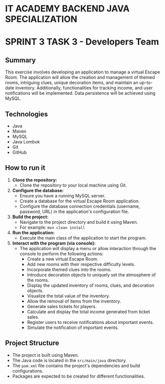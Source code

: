 
# IT ACADEMY BACKEND JAVA SPECIALIZATION

# SPRINT 3 TASK 3 - Developers Team

## Summary

This exercise involves developing an application to manage a virtual Escape Room. The application will allow the creation and management of themed rooms, intriguing clues, unique decoration items, and maintain an up-to-date inventory. Additionally, functionalities for tracking income, and user notifications will be implemented. Data persistence will be achieved using MySQL.

## Technologies

* Java
* Maven
* MySQL
* Java Lombok
* Git
* GitHub

## How to run it

1.  **Clone the repository:**
	* Clone the repository to your local machine using Git.
2.  **Configure the database:**
	* Ensure you have a running MySQL server.
	* Create a database for the virtual Escape Room application.
	* Configure the database connection credentials (username, password, URL) in the application's configuration file.
3.  **Build the project:**
	* Navigate to the project directory and build it using Maven.
	* For example: `mvn clean install`
4.  **Run the application:**
	* Execute the main class of the application to start the program.
5.  **Interact with the program (via console):**
	* The application will display a menu or allow interaction through the console to perform the following actions:
		* Create a new virtual Escape Room.
		* Add new rooms with their respective difficulty levels.
		* Incorporate themed clues into the rooms.
		* Introduce decoration objects to uniquely set the atmosphere of the rooms.
		* Display the updated inventory of rooms, clues, and decoration objects.
		* Visualize the total value of the inventory.
		* Allow the removal of items from the inventory.
		* Generate sales tickets for players.
		* Calculate and display the total income generated from ticket sales.
		* Register users to receive notifications about important events.
		* Simulate the notification of important events.

## Project Structure

* The project is built using Maven.
* The Java code is located in the `src/main/java` directory.
* The `pom.xml` file contains the project's dependencies and build configurations.
* Packages are expected to be created for different functionalities.